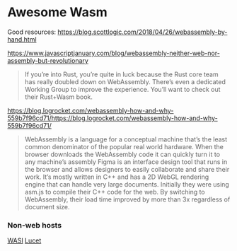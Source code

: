 # Awesome Wasm

Good resources:
https://blog.scottlogic.com/2018/04/26/webassembly-by-hand.html

https://www.javascriptjanuary.com/blog/webassembly-neither-web-nor-assembly-but-revolutionary
> If you’re into Rust, you’re quite in luck because the Rust core team has really doubled down on WebAssembly. There’s even a dedicated Working Group to improve the experience. You’ll want to check out their Rust+Wasm book.

https://blog.logrocket.com/webassembly-how-and-why-559b7f96cd71/https://blog.logrocket.com/webassembly-how-and-why-559b7f96cd71/
> WebAssembly is a language for a conceptual machine that’s the least common denominator of the popular real world hardware. When the browser downloads the WebAssembly code it can quickly turn it to any machine’s assembly
> Figma is an interface design tool that runs in the browser and allows designers to easily collaborate and share their work. It’s mostly written in C++ and has a 2D WebGL rendering engine that can handle very large documents. Initially they were using asm.js to compile their C++ code for the web. By switching to WebAssembly, their load time improved by more than 3x regardless of document size.


### Non-web hosts

[WASI](https://hacks.mozilla.org/2019/03/standardizing-wasi-a-webassembly-system-interface/)
[Lucet](https://www.fastly.com/blog/announcing-lucet-fastly-native-webassembly-compiler-runtime)
